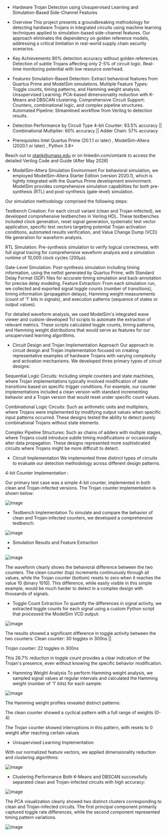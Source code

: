 * Hardware Trojan Detection using Unsupervised Learning and Simulation-Based Side-Channel Features



* Overview
This project presents a groundbreaking methodology for detecting hardware Trojans in integrated circuits using machine learning techniques applied to simulation-based side-channel features. Our approach eliminates the dependency on golden reference models, addressing a critical limitation in real-world supply chain security scenarios.

* Key Achievements
90% detection accuracy without golden references.
Detection of subtle Trojans affecting only 2-5% of circuit logic.
Real-time monitoring potential with low resource overhead.

* Features
Simulation-Based Detection: Extract behavioral features from Quartus Prime and ModelSim simulations.
Multiple Feature Types: Toggle counts, timing patterns, and Hamming weight analysis.
Unsupervised Learning: PCA-based dimensionality reduction with K-Means and DBSCAN clustering.
Comprehensive Circuit Support: Counters, combinational logic, and complex pipeline structures.
Automated Pipeline: Streamlined workflow from Verilog to detection results.

* Detection Performance by Circuit Type
4-bit Counter: 93.5% accuracy ||
Combinational Multiplier: 60% accuracy ||
Adder Chain: 57% accuracy

* Prerequisites
Intel Quartus Prime (20.1.1 or later) ,
ModelSim-Altera (2020.1 or later) ,
Python 3.8+ 


Reach out to otank@umass.edu or on linkedin.com/omtank to access the detailed Verilog Code and Guide (After May 2026)

* ModelSim-Altera Simulation Environment
For behavioral simulation, we employed ModelSim-Altera Starter Edition (version 2020.1), which is tightly integrated with the Quartus Prime development environment. ModelSim provides comprehensive simulation capabilities for both pre-synthesis (RTL) and post-synthesis (gate-level) simulation.

Our simulation methodology comprised the following steps:

Testbench Creation: For each circuit variant (clean and Trojan-infected), we developed comprehensive testbenches in Verilog HDL. These testbenches included clock generation, reset signal generation, systematic test vector application, specific test vectors targeting potential Trojan activation conditions, automated results verification, and Value Change Dump (VCD) file generation for waveform analysis.

RTL Simulation: Pre-synthesis simulation to verify logical correctness, with full signal tracing for comprehensive waveform analysis and a simulation runtime of 10,000 clock cycles (200μs).

Gate-Level Simulation: Post-synthesis simulation including timing information, using the netlist generated by Quartus Prime, with Standard Delay Format (SDF) files for accurate timing simulation and back-annotation for precise delay modeling.
Feature Extraction: From each simulation run, we collected and exported signal toggle counts (number of transitions), timing information (propagation delays), Hamming weight measurements (count of '1' bits in signals), and execution patterns (sequence of states or output values).

For detailed waveform analysis, we used ModelSim's integrated wave viewer and custom-developed Tcl scripts to automate the extraction of relevant metrics. These scripts calculated toggle counts, timing patterns, and Hamming weight distributions that would serve as features for our unsupervised learning algorithms.

* Circuit Design and Trojan Implementation Approach
Our approach to circuit design and Trojan implementation focused on creating representative examples of hardware Trojans with varying complexity and activation mechanisms. We developed three primary types of circuit designs:

Sequential Logic Circuits: Including simple counters and state machines, where Trojan implementations typically involved modification of state transitions based on specific trigger conditions. For example, our counter implementations included a clean version with standard incrementing behavior and a Trojan version that would reset under specific count values.

Combinational Logic Circuits: Such as arithmetic units and multipliers, where Trojans were implemented by modifying output values when specific input patterns occurred. These designs tested the ability to detect purely combinational Trojans without state elements.

Complex Pipeline Structures: Such as chains of adders with multiple stages, where Trojans could introduce subtle timing modifications or occasionally alter data propagation. These designs represented more sophisticated circuits where Trojans might be more difficult to detect.

* Circuit Implementation
We implemented three distinct types of circuits to evaluate our detection methodology across different design patterns.

4-bit Counter Implementation : 

Our primary test case was a simple 4-bit counter, implemented in both clean and Trojan-infected versions. The Trojan counter implementation is shown below:

![image](https://github.com/user-attachments/assets/f0e320af-a12a-42af-afff-1f0fee9a1a09)

* Testbench Implementation
To simulate and compare the behavior of clean and Trojan-infected counters, we developed a comprehensive testbench:

![image](https://github.com/user-attachments/assets/40d2ee67-51ab-401e-a07c-6970614b0b43)

* Simulation Results and Feature Extraction
* 
![image](https://github.com/user-attachments/assets/b517014c-407c-494d-845a-7ad2c95b3e7e)

The waveform clearly shows the behavioral difference between the two counters. The clean counter (top) increments continuously through all values, while the Trojan counter (bottom) resets to zero when it reaches the value 10 (binary 1010). This difference, while easily visible in this simple example, would be much harder to detect in a complex design with thousands of signals.

* Toggle Count Extraction
To quantify the differences in signal activity, we extracted toggle counts for each signal using a custom Python script that processed the ModelSim VCD output:

![image](https://github.com/user-attachments/assets/e4ae6ee1-6650-4b8f-ab13-def479c591f7)

The results showed a significant difference in toggle activity between the two counters:
Clean counter: 30 toggles in 300ns ||

Trojan counter: 22 toggles in 300ns

This 26.7% reduction in toggle count provides a clear indication of the Trojan's presence, even without knowing the specific behavior modification.

* Hamming Weight Analysis
To perform Hamming weight analysis, we sampled signal values at regular intervals and calculated the Hamming weight (number of '1' bits) for each sample:

![image](https://github.com/user-attachments/assets/520a9279-d54a-4dbe-bc57-be1a3b702647)


The Hamming weight profiles revealed distinct patterns:

The clean counter showed a cyclical pattern with a full range of weights (0-4)

The Trojan counter showed interruptions in this pattern, with resets to 0 weight after reaching certain values

* Unsupervised Learning Implementation

With our normalized feature vectors, we applied dimensionality reduction and clustering algorithms:

![image](https://github.com/user-attachments/assets/4e228c44-a2c1-4e20-8112-79dc097014d3)

* Clustering Performance
Both K-Means and DBSCAN successfully separated clean and Trojan-infected circuits with high accuracy:

![image](https://github.com/user-attachments/assets/67e3205f-9005-43df-8b29-48ee761b46be)

The PCA visualization clearly showed two distinct clusters corresponding to clean and Trojan-infected circuits. The first principal component primarily captured toggle rate differences, while the second component represented timing pattern variations.

![image](https://github.com/user-attachments/assets/ac87c319-1ccf-4c18-8b02-137b895b5576)












